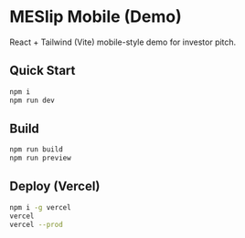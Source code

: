 # MESlip Mobile (Demo)

React + Tailwind (Vite) mobile-style demo for investor pitch.

## Quick Start
```bash
npm i
npm run dev
```

## Build
```bash
npm run build
npm run preview
```

## Deploy (Vercel)
```bash
npm i -g vercel
vercel
vercel --prod
```

